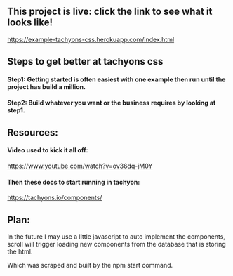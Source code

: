 ## This project is live: click the link to see what it looks like! 
https://example-tachyons-css.herokuapp.com/index.html
## Steps to get better at tachyons css
#### Step1: Getting started is often easiest with one example then run until the project has build a million. 
#### Step2: Build whatever you want or the business requires by looking at step1.
## Resources:
####  Video used to kick it all off:
https://www.youtube.com/watch?v=ov36dq-jM0Y
####  Then these docs to start running in tachyon:
https://tachyons.io/components/

## Plan:
In the future I may use a little javascript to auto implement the components, 
scroll will trigger loading new components from the database that is storing the html.

Which was scraped and built by the npm start command.
